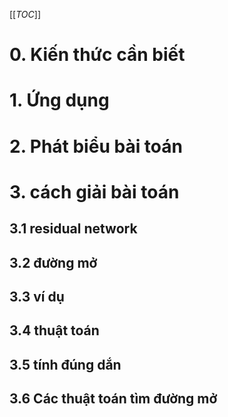 [[_TOC_]]

# 0. Kiến thức cần biết

# 1. Ứng dụng

# 2. Phát biểu bài toán

# 3. cách giải bài toán

## 3.1 residual network

## 3.2 đường mở

## 3.3 ví dụ

## 3.4 thuật toán

## 3.5 tính đúng dắn

## 3.6 Các thuật toán tìm đường mở